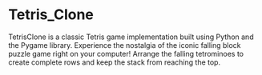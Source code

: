 # Tetris_Clone
 TetrisClone is a classic Tetris game implementation built using Python and the Pygame library. Experience the nostalgia of the iconic falling block puzzle game right on your computer! Arrange the falling tetrominoes to create complete rows and keep the stack from reaching the top.
